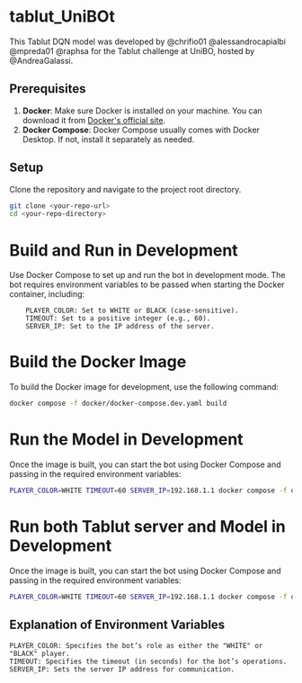# tablut_UniBOt

This Tablut DQN model was developed by @chrifio01 @alessandrocapialbi @mpreda01 @raphsa for the Tablut challenge at UniBO, hosted by @AndreaGalassi.

## Prerequisites

1. **Docker**: Make sure Docker is installed on your machine. You can download it from [Docker's official site](https://www.docker.com/get-started).
2. **Docker Compose**: Docker Compose usually comes with Docker Desktop. If not, install it separately as needed.

## Setup

Clone the repository and navigate to the project root directory.

```sh
git clone <your-repo-url>
cd <your-repo-directory>
```

# Build and Run in Development

Use Docker Compose to set up and run the bot in development mode. The bot requires environment variables to be passed when starting the Docker container, including:

```plaintext
    PLAYER_COLOR: Set to WHITE or BLACK (case-sensitive).
    TIMEOUT: Set to a positive integer (e.g., 60).
    SERVER_IP: Set to the IP address of the server.
```

# Build the Docker Image

To build the Docker image for development, use the following command:

```sh
docker compose -f docker/docker-compose.dev.yaml build
```

# Run the Model in Development

Once the image is built, you can start the bot using Docker Compose and passing in the required environment variables:

```sh
PLAYER_COLOR=WHITE TIMEOUT=60 SERVER_IP=192.168.1.1 docker compose -f docker/docker-compose.dev.yaml up client
```

# Run both Tablut server and Model in Development

Once the image is built, you can start the bot using Docker Compose and passing in the required environment variables:

```sh
PLAYER_COLOR=WHITE TIMEOUT=60 SERVER_IP=192.168.1.1 docker compose -f docker/docker-compose.dev.yaml up
```

## Explanation of Environment Variables

    PLAYER_COLOR: Specifies the bot’s role as either the "WHITE" or "BLACK" player.
    TIMEOUT: Specifies the timeout (in seconds) for the bot’s operations.
    SERVER_IP: Sets the server IP address for communication.